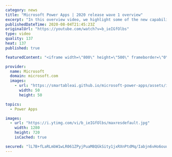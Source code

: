 ```yaml
---
category: news
title: "Microsoft Power Apps | 2020 release wave 1 overview"
excerpt: "In this overview video, we highlight some of the new capabilities included in the latest update to Microsoft Power Apps.      Here are the capabilities covered:     UI enhancements       • Save is always visible       • Chart formatting  Grid user experience enhancements       • Conditional search  "
publishedDateTime: 2020-08-04T21:45:23Z
originalUrl: "https://youtube.com/watch?v=b_ieIGfOlbs"
type: video
quality: 137
heat: 137
published: true

featuredContent: "<iframe width=\"800\" height=\"500\" frameborder=\"0\" src=\"https://www.youtube.com/embed/b_ieIGfOlbs\" allow=\"accelerometer; autoplay; encrypted-media; gyroscope; picture-in-picture\" allowfullscreen></iframe>"

provider:
  name: Microsoft
  domain: microsoft.com
  images:
    - url: "https://smartableai.github.io/microsoft-power-apps/assets/images/organizations/microsoft.com-50x50.jpg"
      width: 50
      height: 50

topics:
  - Power Apps

images:
  - url: "https://i.ytimg.com/vi/b_ieIGfOlbs/maxresdefault.jpg"
    width: 1280
    height: 720
    isCached: true

secured: "lL7B+fLaRLmbW1wLR061ZPyjPuaM8QGkSity1jxRXnPtdMq/Iabjn6vHo6ouu+iHp6W4Pg5WCXjGC0V+6R1nJdBGuMeWVWOXpJAMjYjpA/nqkbc7QO5/9FPL1O2dwfFonVfqvj/P1/xnpfkriaimefMFLEfhwZ5BTO+HJO1SCBw63/wBHEuqjkrs2H4eNzq9NWyuWuhaeCsJa5ttrBVgotCTgKsItt4x8fMZL8NuXljRP3wKBmHbnoEJnCO7BPnEWaRTSKI3VAH1R11WSO8fpFtAMmCFvq4+fdBvSv0TIeixek6G3PGcQG04EDSJBAwuuM1PQOGZJ39CM8WZeEmOllQdM0gT10eUcJYcyI4o8rsT52xI1LyjQ4ldY5PDprzRFBm8EJk4ZPLJbDQbp05+ScTG3Jj5ik9V6J9iWNfaL0IptQto58IqAdp7O5186pif;DkX2sUd5VmaSrkiPU0pNYg=="
---
```


